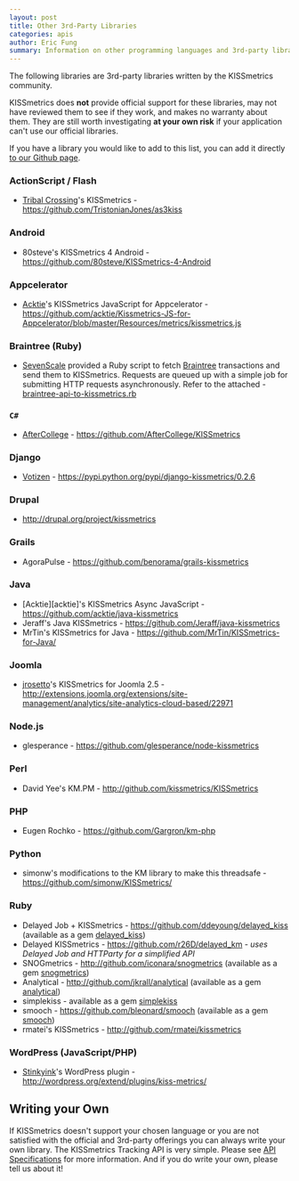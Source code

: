 ```yaml
---
layout: post
title: Other 3rd-Party Libraries
categories: apis
author: Eric Fung
summary: Information on other programming languages and 3rd-party libraries.
---
```

The following libraries are 3rd-party libraries written by the KISSmetrics community.

<p class="critical">
KISSmetrics does <strong>not</strong> provide official support for these libraries, may not have reviewed them to see if they work, and makes no warranty about them. They are still worth investigating <strong>at your own risk</strong> if your application can't use our official libraries.
</p>

If you have a library you would like to add to this list, you can add it directly [to our Github page][other-github].

### ActionScript / Flash

* [Tribal Crossing](http://www.tribalcrossing.com/)'s KISSmetrics - <https://github.com/TristonianJones/as3kiss>

### Android

* 80steve's KISSmetrics 4 Android - <https://github.com/80steve/KISSmetrics-4-Android>

### Appcelerator

* [Acktie](http://www.acktie.com)'s KISSmetrics JavaScript for Appcelerator - <https://github.com/acktie/Kissmetrics-JS-for-Appcelerator/blob/master/Resources/metrics/kissmetrics.js>

### Braintree (Ruby)

* [SevenScale](http://sevenscale.com/) provided a Ruby script to fetch [Braintree](https://www.braintreepayments.com/) transactions and send them to KISSmetrics. Requests are queued up with a simple job for submitting HTTP requests asynchronously. Refer to the attached - [braintree-api-to-kissmetrics.rb][braintree-script]

### `C#`

* [AfterCollege](http://www.aftercollege.com) - <https://github.com/AfterCollege/KISSmetrics>

### Django

* [Votizen](http://www.votizen.com) - <https://pypi.python.org/pypi/django-kissmetrics/0.2.6>

### Drupal

* <http://drupal.org/project/kissmetrics>

### Grails

* AgoraPulse - <https://github.com/benorama/grails-kissmetrics>

### Java

* [Acktie][acktie]'s KISSmetrics Async JavaScript - <https://github.com/acktie/java-kissmetrics>
* Jeraff's Java KISSmetrics - <https://github.com/Jeraff/java-kissmetrics>
* MrTin's KISSmetrics for Java - <https://github.com/MrTin/KISSmetrics-for-Java/>

### Joomla

* [jrosetto](http://jrossetto.com.br)'s KISSmetrics for Joomla 2.5 - <http://extensions.joomla.org/extensions/site-management/analytics/site-analytics-cloud-based/22971>

### Node.js

* glesperance - <https://github.com/glesperance/node-kissmetrics>

### Perl
* David Yee's KM.PM - <http://github.com/kissmetrics/KISSmetrics>

### PHP
* Eugen Rochko - <https://github.com/Gargron/km-php>

### Python
* simonw's modifications to the KM library to make this threadsafe - <https://github.com/simonw/KISSmetrics/>

### Ruby

* Delayed Job + KISSmetrics - <https://github.com/ddeyoung/delayed_kiss> (available as a gem [delayed_kiss][delayed-kiss-gem])
* Delayed KISSmetrics - <https://github.com/r26D/delayed_km> - _uses Delayed Job and HTTParty for a simplified API_
* SNOGmetrics -  <http://github.com/iconara/snogmetrics> (available as a gem [snogmetrics][snogmetrics-gem])
* Analytical - <http://github.com/jkrall/analytical> (available as a gem [analytical][analytical-gem])
* simplekiss - available as a gem [simplekiss][simplekiss-gem]
* smooch - <https://github.com/bleonard/smooch> (available as a gem [smooch][smooch-gem])
* rmatei's KISSmetrics - <http://github.com/rmatei/kissmetrics>

### WordPress (JavaScript/PHP)

* [Stinkyink](http://www.stinkyinkshop.co.uk/)'s WordPress plugin - <http://wordpress.org/extend/plugins/kiss-metrics/>

## Writing your Own

If KISSmetrics doesn't support your chosen language or you are not satisfied with the official and 3rd-party offerings you can always write your own library. The KISSmetrics Tracking API is very simple. Please see [API Specifications][specs] for more information. And if you do write your own, please tell us about it!

[delayed-kiss-gem]: https://rubygems.org/gems/delayed_kiss
[snogmetrics-gem]: https://rubygems.org/gems/snogmetrics
[analytical-gem]: https://rubygems.org/gems/analytical
[simplekiss-gem]: https://rubygems.org/gems/simplekiss
[smooch-gem]: http://rubygems.org/gems/smooch

[other-github]: https://github.com/kissmetrics/km-support/blob/gh-pages/_posts/2012-10-19-other.md
[braintree-script]: https://s3.amazonaws.com/kissmetrics-support-files/assets/apis/other/braintree-api-to-kissmetrics.rb
[specs]: /apis/specifications